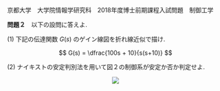 京都大学　大学院情報学研究科　2018年度博士前期課程入試問題　制御工学

**問題２**　以下の設問に答えよ.

(1) 下記の伝達関数 $G(s)$ のゲイン線図を折れ線近似で描け.

$$
    G(s) = \dfrac{100s + 10}{s(s+10)}
$$

(2) ナイキストの安定判別法を用いて図２の制御系が安定か否か判定せよ.

<p  align="center">
    <img src="https://gcdnb.pbrd.co/images/j05gS00zGtpG.png?o=1"/>
</p>
